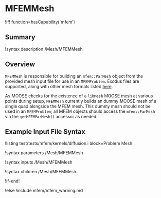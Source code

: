 # MFEMMesh

!if! function=hasCapability('mfem')

## Summary

!syntax description /Mesh/MFEMMesh

## Overview

`MFEMMesh` is responsible for building an `mfem::ParMesh` object from the provided mesh input file
for use in an `MFEMProblem`. Exodus files are supported, along with other mesh formats listed
 [here](https://mfem.org/mesh-formats/).

As MOOSE checks for the existence of a `libMesh` MOOSE mesh at various points during setup,
`MFEMMesh` currently builds an dummy MOOSE mesh of a single quad alongside the MFEM mesh. This dummy
mesh should not be used in an `MFEMProblem`; all MFEM objects should access the `mfem::ParMesh` via
the `getMFEMParMesh()` accessor as needed.

## Example Input File Syntax

!listing test/tests/mfem/kernels/diffusion.i block=Problem Mesh

!syntax parameters /Mesh/MFEMMesh

!syntax inputs /Mesh/MFEMMesh

!syntax children /Mesh/MFEMMesh

!if-end!

!else
!include mfem/mfem_warning.md
